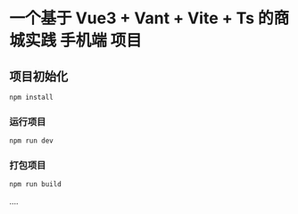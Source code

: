 # 一个基于 Vue3 + Vant + Vite + Ts 的商城实践 手机端 项目
## 项目初始化

```sh
npm install
```

### 运行项目

```sh
npm run dev
```

### 打包项目

```sh
npm run build
```
....